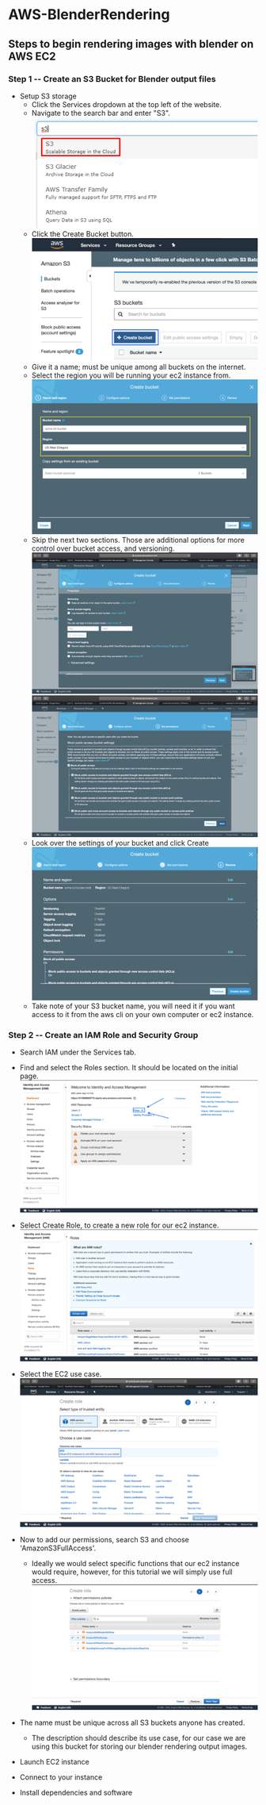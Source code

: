 # AWS-BlenderRendering

## Steps to begin rendering images with blender on AWS EC2

### Step 1 -- Create an S3 Bucket for Blender output files
  * Setup S3 storage
    * Click the Services dropdown at the top left of the website.
    * Navigate to the search bar and enter "S3".
    ![](./source-md/S3-1-SearchS3.png)
    * Click the Create Bucket button.
    ![](./source-md/S3-2-CreateBucket.png)
    * Give it a name; must be unique among all buckets on the internet.
    * Select the region you will be running your ec2 instance from.
    ![](./source-md/S3-3-SetNameAndRegion.png)
    * Skip the next two sections. 
        Those are additional options for more control over bucket access, and
        versioning.
    ![](./source-md/S3-4-SetVersioningAndLogging.png)
    ![](./source-md/S3-5-SetAccessLevels.png)
    * Look over the settings of your bucket and click Create
    ![](./source-md/S3-6-CreateBucket.png)
    * Take note of your S3 bucket name, you will need it if you want access to it from the aws cli on 
    your own computer or ec2 instance.
    
### Step 2 -- Create an IAM Role and Security Group
  * Search IAM under the Services tab.
  * Find and select the Roles section. It should be located on the initial page.
  ![](./source-md/IAM-1-SelectRoles.png)
  * Select Create Role, to create a new role for our ec2 instance.
  ![](./source-md/IAM-2-SelectCreateRole.png)
  * Select the EC2 use case.
  ![](./source-md/IAM-3-SelectIAMUseCase.png)
  * Now to add our permissions, search S3 and choose 'AmazonS3FullAccess'.
    * Ideally we would select specific functions that our ec2 instance would require, however, 
    for this tutorial we will simply use full access.
    ![](./source-md/IAM-4-SearchAndSelectS3Access.png)
  * The name must be unique across all S3 buckets anyone has created.
    * The description should describe its use case, for our case we are using this 
    bucket for storing our blender rendering output images.
  
  * Launch EC2 instance
  * Connect to your instance
  * Install dependencies and software
